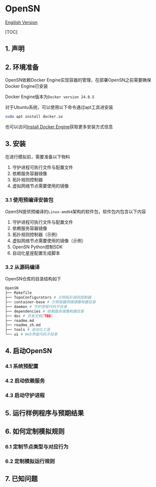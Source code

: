 # OpenSN

[Engilish Version](readme.md) 

[TOC]

## 1. 声明

## 2. 环境准备

OpenSN依赖Docker Engine实现容器的管理，在部署OpenSN之前需要确保Docker Engine已安装

Docker Engine版本为`Docker version 24.0.5`

对于Ubuntu系统，可以使用以下命令通过apt工具进安装
```bash
sudo apt install docker.io
```
也可以访问[Install Docker Engine](https://docs.docker.com/engine/install/)获取更多安装方式信息

## 3. 安装

在进行模拟前，需要准备以下物料

1. 守护进程可执行文件与配置文件
2. 依赖服务容器镜像
3. 拓扑规则控制器
4. 虚拟网络节点需要使用的镜像

### 3.1 使用预编译安装包

OpenSN提供预编译的`Linux-amd64`架构的软件包，软件包内包含以下内容

1. 守护进程可执行文件与配置文件
2. 依赖服务容器镜像
3. 拓扑规则控制器（示例）
4. 虚拟网络节点需要使用的镜像（示例）
5. OpenSN Python控制SDK
6. 自动化星座配置生成脚本

### 3.2 从源码编译

OpenSN仓库的目录结构如下
```bash
OpenSN
├── Makefile
├── TopoConfigurators # 示例拓扑规则控制器
├── container-base # 示例容器网络镜像构建目录
├── daemon # 守护进程代码子目录
├── dependencies # 依赖服务镜像构建目录
├── doc # 开发文档[TBD]
├── readme.md
├── readme_zh.md
├── tools # 自动化工具
└── ui # Web界面代码子目录
```

## 4. 启动OpenSN

### 4.1 系统预配置

### 4.2 启动依赖服务

### 4.3 启动守护进程

## 5. 运行样例程序与预期结果

## 6. 如何定制模拟规则

### 6.1 定制节点类型与对应行为

### 6.2 定制模拟运行规则

## 7. 已知问题
